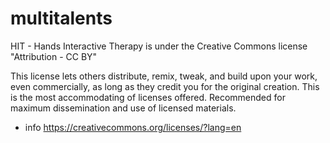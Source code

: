# multitalents

HIT - Hands Interactive Therapy is under the Creative Commons license "Attribution - CC BY"

This license lets others distribute, remix, tweak, and build upon your work, even commercially, as long as they credit you for the original creation. This is the most accommodating of licenses offered. Recommended for maximum dissemination and use of licensed materials.

+ info https://creativecommons.org/licenses/?lang=en
